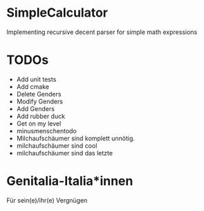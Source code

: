 # SimpleCalculator
Implementing recursive decent parser for simple math expressions

# TODOs
- Add unit tests
- Add cmake
- Delete Genders
- Modify Genders
- Add Genders
- Add rubber duck
- Get on my level
- minusmenschentodo
- Milchaufschäumer sind komplett unnötig.
- milchaufschäumer sind cool
- milchaufschäumer sind das letzte


# Genitalia-Italia*innen
Für sein(e)/ihr(e) Vergnügen
